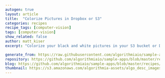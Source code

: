 ```yaml
---
autogen: true
layout: article
title:  "Colorize Pictures in Dropbox or S3"
categories: recipes
recipe_tags: [computer-vision]
tags: [computer-vision]
show_related: false
author: matt_kiser
excerpt: "Colorize your black and white pictures in your S3 bucket or Dropbox directory"

generate_from: https://raw.githubusercontent.com/algorithmiaio/sample-apps/master/recipes/Colorize-Photos/README.md
repository: https://github.com/algorithmiaio/sample-apps/blob/master/recipes/Colorize-Photos/
blog: https://github.com/algorithmiaio/sample-apps/blob/master/recipes/Colorize-Photos/README.md
thumbnail: https://s3.amazonaws.com/algorithmia-assets/algo_desc_images/deeplearning_ColorfulImageColorization/colorful_image_colorization_description_image.png
---
```

